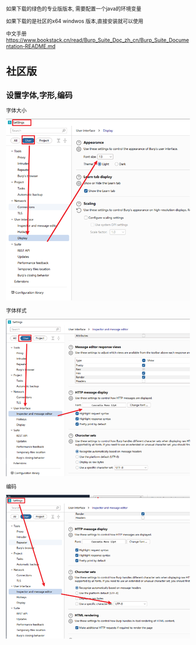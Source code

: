 

如果下载的绿色的专业版版本, 需要配置一个java的环境变量

如果下载的是社区的x64 windwos 版本,直接安装就可以使用



中文手册 https://www.bookstack.cn/read/Burp_Suite_Doc_zh_cn/Burp_Suite_Documentation-README.md

# 社区版



## 设置字体,字形,编码



字体大小

![image-20230808173144478](img/image-20230808173144478.png)



字体样式

![image-20230808173208025](img/image-20230808173208025.png)

编码

![image-20230808173230246](img/image-20230808173230246.png)